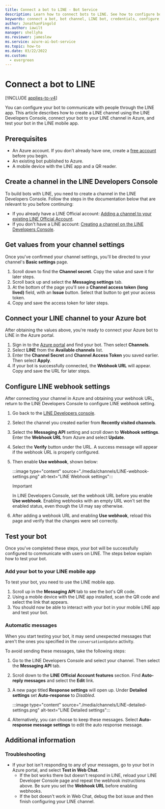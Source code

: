 ```yaml
---
title: Connect a bot to LINE - Bot Service
description: Learn how to connect bots to LINE. See how to configure bots to communicate with people through the LINE app.
keywords: connect a bot, bot channel, LINE bot, credentials, configure, phone
author: JonathanFingold
ms.author: iawilt
manager: shellyha
ms.reviewer: jameslew
ms.service: azure-ai-bot-service
ms.topic: how-to
ms.date: 03/22/2022
ms.custom:
  - evergreen
---
```


# Connect a bot to LINE

[!INCLUDE [applies-to-v4](includes/applies-to-v4-current.md)]

You can configure your bot to communicate with people through the LINE app. This article describes how to create a LINE channel using the LINE Developers Console, connect your bot to your LINE channel in Azure, and test your bot in the LINE mobile app.

## Prerequisites

- An Azure account. If you don't already have one, create a [free account](https://azure.microsoft.com/free/?WT.mc_id=A261C142F) before you begin.
- An existing bot published to Azure.
- A mobile device with the LINE app and a QR reader.

## Create a channel in the LINE Developers Console

To build bots with LINE, you need to create a channel in the LINE Developers Console. Follow the steps in the documentation below that are relevant to you before continuing:

- If you already have a LINE Official account: [Adding a channel to your existing LINE Official Account](https://developers.line.biz/en/docs/messaging-api/getting-started/#using-oa-manager).
- If you don't have a LINE account: [Creating a channel on the LINE Developers Console](https://developers.line.biz/en/docs/messaging-api/getting-started/#using-console).

## Get values from your channel settings

Once you've confirmed your channel settings, you'll be directed to your channel's **Basic settings** page.

1. Scroll down to find the **Channel secret**. Copy the value and save it for later steps.
1. Scroll back up and select the **Messaging settings** tab.
1. At the bottom of the page you'll see a **Channel access token (long lived)** field, with an **Issue** button. Select that button to get your access token.
1. Copy and save the access token for later steps.

## Connect your LINE channel to your Azure bot

After obtaining the values above, you're ready to connect your Azure bot to LINE in the Azure portal.

1. Sign in to the [Azure portal](https://portal.azure.com/) and find your bot. Then select **Channels**.
1. Select **LINE** from the **Available channels** list.
1. Enter the **Channel Secret** and **Channel Access Token** you saved earlier. Then select **Apply**.
1. If your bot is successfully connected, the **Webhook URL** will appear. Copy and save the URL for later steps.

## Configure LINE webhook settings

After connecting your channel in Azure and obtaining your webhook URL, return to the LINE Developers Console to configure LINE webhook setting.

1. Go back to the [LINE Developers console](https://developers.line.biz/console/).
1. Select the channel you created earlier from **Recently visited channels**.
1. Select the **Messaging API** setting and scroll down to **Webhook settings**. Enter the **Webhook URL** from Azure and select **Update**.
1. Select the **Verify** button under the URL. A success message will appear if the webhook URL is properly configured.
1. Then enable **Use webhook**, shown below:

    :::image type="content" source="./media/channels/LINE-webhook-settings.png"  alt-text="LINE Webhook settings":::

    > [!IMPORTANT]
    > In LINE Developers Console, set the webhook URL before you enable **Use webhook**. Enabling webhooks with an empty URL won't set the enabled status, even though the UI may say otherwise.

1. After adding a webhook URL and enabling **Use webhook**, reload this page and verify that the changes were set correctly.

## Test your bot

Once you've completed these steps, your bot will be successfully configured to communicate with users on LINE. The steps below explain how to test your bot.

### Add your bot to your LINE mobile app

To test your bot, you need to use the LINE mobile app.

1. Scroll up in the **Messaging API** tab to see the bot's QR code.
1. Using a mobile device with the LINE app installed, scan the QR code and select the link that appears.
1. You should now be able to interact with your bot in your mobile LINE app and test your bot.

### Automatic messages

When you start testing your bot, it may send unexpected messages that aren't the ones you specified in the `conversationUpdate` activity.

To avoid sending these messages, take the following steps:

1. Go to the LINE Developers Console and select your channel. Then select the **Messaging API** tab.
1. Scroll down to the **LINE Official Account features** section. Find **Auto-reply messages** and select the **Edit** link.
1. A new page titled **Response settings** will open up. Under **Detailed settings** set **Auto-response** to *Disabled*.

    :::image type="content" source="./media/channels/LINE-detailed-settings.png"  alt-text="LINE Detailed settings":::

1. Alternatively, you can choose to keep these messages. Select **Auto-response message settings** to edit the auto response message.

## Additional information

### Troubleshooting

- If your bot isn't responding to any of your messages, go to your bot in Azure portal, and select **Test in Web Chat**.  
  - If the bot works there but doesn't respond in LINE, reload your LINE Developer Console page and repeat the webhook instructions above. Be sure you set the **Webhook URL** before enabling webhooks.
  - If the bot doesn't work in Web Chat, debug the bot issue and then finish configuring your LINE channel.
